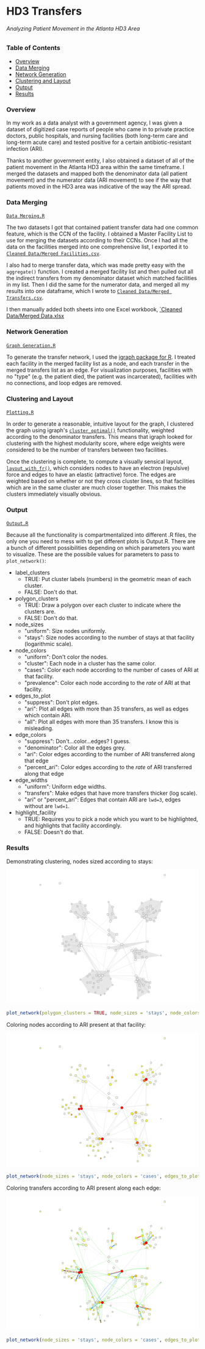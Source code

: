 HD3 Transfers
================

###### Analyzing Patient Movement in the Atlanta HD3 Area

### Table of Contents

-   [Overview](#overview)
-   [Data Merging](#data-merging)
-   [Network Generation](#network-generation)
-   [Clustering and Layout](#clustering-and-layout)
-   [Output](#output)
-   [Results](#results)

### Overview

In my work as a data analyst with a government agency, I was given a dataset of digitized case reports of people who came in to private practice doctors, public hospitals, and nursing facilities (both long-term care and long-term acute care) and tested positive for a certain antibiotic-resistant infection (ARI).

Thanks to another government entity, I also obtained a dataset of all of the patient movement in the Atlanta HD3 area within the same timeframe. I merged the datasets and mapped both the denominator data (all patient movement) and the numerator data (ARI movement) to see if the way that patients moved in the HD3 area was indicative of the way the ARI spread.

### Data Merging

[`Data Merging.R`](Data%20Merging.R)

The two datasets I got that contained patient transfer data had one common feature, which is the CCN of the facility. I obtained a Master Facility List to use for merging the datasets according to their CCNs. Once I had all the data on the facilities merged into one comprehensive list, I exported it to [`Cleaned Data/Merged Facilities.csv`](Cleaned%20Data/Merged%20Facilities.csv).

I also had to merge transfer data, which was made pretty easy with the `aggregate()` function. I created a merged facility list and then pulled out all the indirect transfers from my denominator dataset which matched facilities in my list. Then I did the same for the numerator data, and merged all my results into one dataframe, which I wrote to [`Cleaned Data/Merged Transfers.csv`](Cleaned%20Data/Merged%20Transfers.csv).

I then manually added both sheets into one Excel workbook, [\`Cleaned Data/Merged Data.xlsx](Cleaned%20Data/Merged%20Data%20(Template).xlsx)

### Network Generation

[`Graph Generation.R`](Graph%20Generation.R)

To generate the transfer network, I used the [igraph package for R](http://igraph.org/r/). I treated each facility in the merged facility list as a node, and each transfer in the merged transfers list as an edge. For visualization purposes, facilities with no "type" (e.g. the patient died, the patient was incarcerated), facilities with no connections, and loop edges are removed.

### Clustering and Layout

[`Plotting.R`](Plotting.R)

In order to generate a reasonable, intuitive layout for the graph, I clustered the graph using igraph's [`cluster_optimal()`](http://igraph.org/r/doc/cluster_optimal.html) functionality, weighted according to the denominator transfers. This means that igraph looked for clustering with the highest modularity score, where edge weights were considered to be the number of transfers between two facilities.

Once the clustering is complete, to compute a visually sensical layout, [`layout_with_fr()`](http://igraph.org/r/doc/layout_with_fr.html), which considers nodes to have an electron (repulsive) force and edges to have an elastic (attractive) force. The edges are weighted based on whether or not they cross cluster lines, so that facilities which are in the same cluster are much closer together. This makes the clusters immediately visually obvious.

### Output

[`Output.R`](Output.R)

Because all the functionality is compartmentalized into different .R files, the only one you need to mess with to get different plots is Output.R. There are a bunch of different possibilities depending on which parameters you want to visualize. These are the possibile values for parameters to pass to `plot_network()`:

-   label\_clusters
    -   TRUE: Put cluster labels (numbers) in the geometric mean of each cluster.
    -   FALSE: Don't do that.
-   polygon\_clusters
    -   TRUE: Draw a polygon over each cluster to indicate where the clusters are.
    -   FALSE: Don't do that.
-   node\_sizes
    -   "uniform": Size nodes uniformly.
    -   "stays": Size nodes according to the number of stays at that facility (logarithmic scale).
-   node\_colors
    -   "uniform": Don't color the nodes.
    -   "cluster": Each node in a cluster has the same color.
    -   "cases": Color each node according to the number of cases of ARI at that facility.
    -   "prevalence": Color each node according to the *rate* of ARI at that facility.
-   edges\_to\_plot
    -   "suppress": Don't plot edges.
    -   "ari": Plot all edges with more than 35 transfers, as well as edges which contain ARI.
    -   "all": Plot all edges with more than 35 transfers. I know this is misleading.
-   edge\_colors
    -   "suppress": Don't...color...edges? I guess.
    -   "denominator": Color all the edges grey.
    -   "ari": Color edges according to the number of ARI transferred along that edge
    -   "percent\_ari": Color edges according to the *rate* of ARI transferred along that edge
-   edge\_widths
    -   "uniform": Uniform edge widths.
    -   "transfers": Make edges that have more transfers thicker (log scale).
    -   "ari" or "percent\_ari": Edges that contain ARI are `lwd=3`, edges without are `lwd=1`.
-   highlight\_facility
    -   TRUE: Requires you to pick a node which you want to be highlighted, and highlights that facility accordingly.
    -   FALSE: Doesn't do that.

### Results

Demonstrating clustering, nodes sized according to stays:

![Slide1](Visuals/Slide1.png "Clustered Facilities")

``` r
plot_network(polygon_clusters = TRUE, node_sizes = 'stays', node_colors = 'uniform', edges_to_plot = 'all', edge_colors = 'denominator', edge_widths = 'uniform')
```

Coloring nodes according to ARI present at that facility:

![Slide2](Visuals/Slide2.png "Facility Cases")

``` r
plot_network(node_sizes = 'stays', node_colors = 'cases', edges_to_plot = 'all', edge_colors = 'denominator', edge_widths = 'uniform')
```

Coloring transfers according to ARI present along each edge:

![Slide3](Visuals/Slide3.png "ARI Transfers")

``` r
plot_network(node_sizes = 'stays', node_colors = 'cases', edges_to_plot = 'ari', edge_colors = 'ari', edge_widths = 'ari')
```
